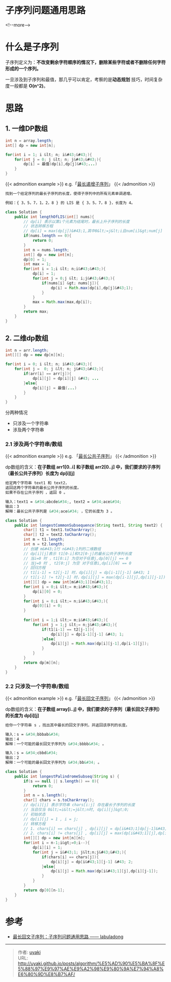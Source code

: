 # 子序列问题通用思路


&lt;!--more--&gt;

# 什么是子序列
子序列定义为：**不改变剩余字符顺序的情况下，删除某些字符或者不删除任何字符形成的一个序列。**

一旦涉及到子序列和最值，那几乎可以肯定，考察的是**动态规划** 技巧，时间复杂度一般都是 **O(n^2)**。

# 思路
## 1. 一维DP数组

```java
int n = array.length;
int[] dp = new int[n];

for(int i = 1; i &lt; n; i&#43;&#43;){
    for(int j = 0; j &lt; n; j&#43;&#43;){
        dp[i] = 最值(dp[i],dp[j]&#43;...)
    }
}
```

{{&lt; admonition example &gt;}}
e.g.「[最长递增子序列](https://leetcode.cn/problems/longest-increasing-subsequence/)」
{{&lt; /admonition  &gt;}}

```markdown
找到一个给定序列的最长子序列的长度，使得子序列中的所有元素单调递增。

例如：{ 3，5，7，1，2，8 } 的 LIS 是 { 3，5，7，8 }，长度为 4。
```

```java
class Solution {
    public int lengthOfLIS(int[] nums){
        // dp[i] 表示以第i个元素为结尾时，最长上升子序列的长度
        // 状态转移方程
        // dp[i] = max(dp[j])&#43;1,其中0&lt;=j&lt;i且num[i]&gt;num[j]
        if(nums.length == 0){
            return 0;
        }
        int n = nums.length;
        int[] dp = new int[n];
        dp[0] = 1;
        int max = 1;
        for(int i = 1;i &lt; n;i&#43;&#43;){
            dp[i] = 1;
            for(int j = 0;j &lt; i;j&#43;&#43;){
                if(nums[i] &gt; nums[j]){
                    dp[i] = Math.max(dp[i],dp[j]&#43;1);
                }
            }
            max = Math.max(max,dp[i]);
        }
        return max;
    }
}
```

## 2. 二维dp数组

```java
int n = arr.length;
int[][] dp = new dp[n][n];

for(int i = 0; i &lt; n; i&#43;&#43;){
    for(int j =  0; j &lt; n; j&#43;&#43;){
        if(arr[i] == arr[j]){
            dp[i][j] = dp[i][j] &#43; ...
        }else{
            dp[i][j] = 最值(...)
        }
    }
}
```

分两种情况

- 只涉及一个字符串
- 涉及两个字符串

### 2.1 **涉及两个字符串/数组**

{{&lt; admonition example &gt;}}
e.g. 「[最长公共子序列](https://leetcode.cn/problems/longest-common-subsequence/)」
{{&lt; /admonition &gt;}}

dp数组的含义：**在子数组 arr1[0..i] 和子数组 arr2[0..j] 中，我们要求的子序列（最长公共子序列）长度为 dp[i][j]**

```markdown
给定两个字符串 text1 和 text2，
返回这两个字符串的最长公共子序列的长度。
如果不存在公共子序列 ，返回 0 。

输入：text1 = &#34;abcde&#34;, text2 = &#34;ace&#34; 
输出：3  
解释：最长公共子序列是 &#34;ace&#34; ，它的长度为 3 。
```

```java
class Solution {
    public int longestCommonSubsequence(String text1, String text2) {
        char[] t1 = text1.toCharArray();
        char[] t2 = text2.toCharArray();
        int m = t1.length;
        int n = t2.length;
        // 创建 m&#43;1行 n&#43;1列的二维数组
        // dp[i][j]表示 t1[0-i]和t2[0-j]的最长公共子序列长度
        // 当i=0 时 ，t1[0:i] 为空对于任意j,dp[0][j] == 0
        // 当j=0 时 , t2[0:j] 为空 对于任意i,dp[i][0] == 0
        // 回归方程
        // t1[i-1] = t2[j-1] 时，dp[i][j] = dp[i-1][j-1] &#43; 1
        // t1[i-1] != t2[j-1] 时，dp[i][j] = max(dp[i-1][j],dp[i][j-1]) 
        int[][] dp = new int[m&#43;1][n&#43;1];
        for(int i = 0;i &lt;= m;i&#43;&#43;){
            dp[i][0] = 0; 
        }
        for(int i = 0;i &lt;= n;i&#43;&#43;){
            dp[0][i] = 0;
        }
        
        for(int i = 1;i &lt;= m;i&#43;&#43;){
            for(int j = 1;j &lt;= n;j&#43;&#43;){
                if(t1[i-1] == t2[j-1]){
                    dp[i][j] = dp[i-1][j-1] &#43; 1;
                }else{
                    dp[i][j] = Math.max(dp[i][j-1],dp[i-1][j]);
                }
            }
        }
        return dp[m][n];
    }
}
```

### 2.2 只涉及一个字符串/数组

{{&lt; admonition example &gt;}}
e.g.「[最长回文子序列](https://leetcode.cn/problems/longest-palindromic-subsequence/)」
{{&lt; /admonition &gt;}}

dp数组的含义：**在子数组 array[i..j] 中，我们要求的子序列（最长回文子序列）的长度为 dp[i][j]**

```markdown
给你一个字符串 s ，找出其中最长的回文子序列，并返回该序列的长度。

输入：s = &#34;bbbab&#34;
输出：4
解释：一个可能的最长回文子序列为 &#34;bbbb&#34; 。

输入：s = &#34;cbbd&#34;
输出：2
解释：一个可能的最长回文子序列为 &#34;bb&#34; 。
```

```java
class Solution {
    public int longestPalindromeSubseq(String s) {
    	if(s == null || s.length() == 0){
            return 0;
        }
        int n = s.length();
        char[] chars = s.toCharArray();
        // dp[i][j] 表示字符串 chars[i:j] 存在最长子序列的长度
        // 当且仅当 0&lt;=i&lt;=j&lt;n时, dp[i][j]&gt;0;
        // 初始状态
        // dp[i][j] = 1 , i = j;
        // 转移方程
        // 1. chars[i] == chars[j] , dp[i][j] = dp[i&#43;1]dp[j-1]&#43;2;
        // 2. chars[i] != chars[j] , dp[i][j] = max(dp[i&#43;1][j],dp[i][j-1])
        int[][] dp = new int[n][n];
        for(int i = n-1;i&gt;=0;i--){
            dp[i][i] = 1;
            for(int j = i&#43;1; j&lt;n;j&#43;&#43;){
                if(chars[i] == chars[j]){
                    dp[i][j] = dp[i&#43;1][j-1] &#43; 2;
                }else{
                    dp[i][j] = Math.max(dp[i&#43;1][j],dp[i][j-1]);
                }
            }
        }
        return dp[0][n-1];
    }
}
```

# 参考

- [最长回文子序列：子序列问题通用思路 —— labuladong](https://zhuanlan.zhihu.com/p/100994146)

---

> 作者: [uyaki](https://www.github.com/uyaki)  
> URL: http://uyaki.github.io/posts/algorithm/%E5%AD%90%E5%BA%8F%E5%88%97%E9%97%AE%E9%A2%98%E9%80%9A%E7%94%A8%E6%80%9D%E8%B7%AF/  


